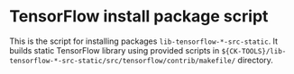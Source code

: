 # TensorFlow install package script

This is the script for installing packages `lib-tensorflow-*-src-static`.
It builds static TensorFlow library using provided scripts in `${CK-TOOLS}/lib-tensorflow-*-src-static/src/tensorflow/contrib/makefile/` directory.